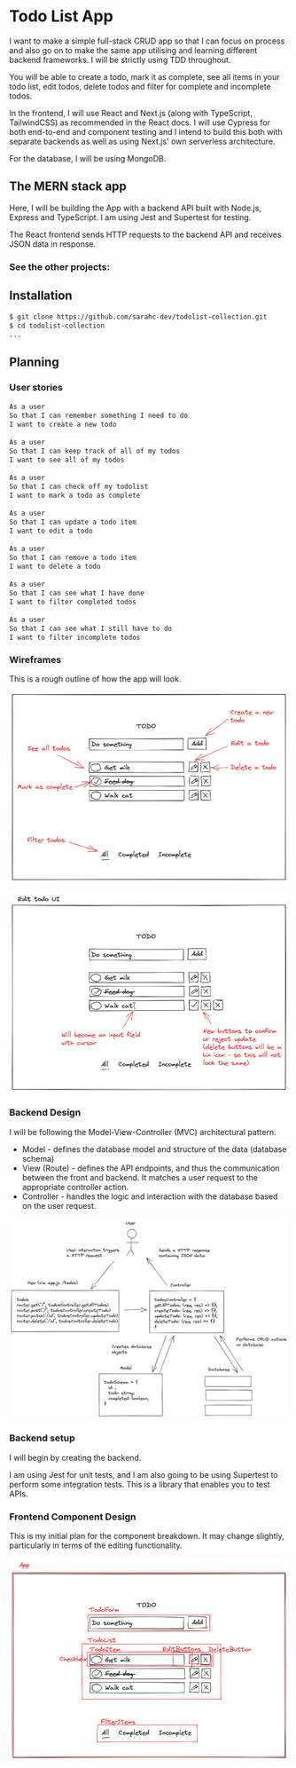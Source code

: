 # Todo List App

I want to make a simple full-stack CRUD app so that I can focus on process and also go on to make the same app utilising and learning different backend frameworks. I will be strictly using TDD throughout.

You will be able to create a todo, mark it as complete, see all items in your todo list, edit todos, delete todos and filter for complete and incomplete todos.

In the frontend, I will use React and Next.js (along with TypeScript, TailwindCSS) as recommended in the React docs. I will use Cypress for both end-to-end and component testing and I intend to build this both with separate backends as well as using Next.js' own serverless architecture.

For the database, I will be using MongoDB.

## The MERN stack app

Here, I will be building the App with a backend API built with Node.js, Express and TypeScript. I am using Jest and Supertest for testing.

The React frontend sends HTTP requests to the backend API and receives JSON data in response.

### See the other projects:

## Installation

```plain
$ git clone https://github.com/sarahc-dev/todolist-collection.git
$ cd todolist-collection
...
```

## Planning

### User stories

```plain
As a user
So that I can remember something I need to do
I want to create a new todo

As a user
So that I can keep track of all of my todos
I want to see all of my todos

As a user
So that I can check off my todolist
I want to mark a todo as complete

As a user
So that I can update a todo item
I want to edit a todo

As a user
So that I can remove a todo item
I want to delete a todo

As a user
So that I can see what I have done
I want to filter completed todos

As a user
So that I can see what I still have to do
I want to filter incomplete todos
```

### Wireframes

This is a rough outline of how the app will look.

![app wireframe](./diagrams/wireframe.png)

![edit todo wireframe](./diagrams/edit-todo-wireframe.png)

### Backend Design

I will be following the Model-View-Controller (MVC) architectural pattern.

- Model - defines the database model and structure of the data (database schema)
- View (Route) - defines the API endpoints, and thus the communication between the front and backend. It matches a user request to the appropriate controller action.
- Controller - handles the logic and interaction with the database based on the user request.

![backend diagram](./diagrams/backend-diagram.png)

### Backend setup

I will begin by creating the backend.

I am using Jest for unit tests, and I am also going to be using Supertest to perform some integration tests. This is a library that enables you to test APIs.

### Frontend Component Design

This is my initial plan for the component breakdown. It may change slightly, particularly in terms of the editing functionality.

![component breakdown](./diagrams/component-breakdown.png)
